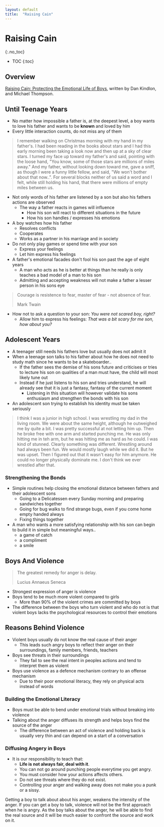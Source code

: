 ```yaml
---
layout: default
title:  "Raising Cain"
---
```


# Raising Cain
{:.no_toc}

* TOC
{:toc}

## Overview
[Raising Cain: Protecting the Emotional Life of Boys](https://www.goodreads.com/book/show/51723), written by Dan Kindlon, and Michael Thompson.

## Until Teenage Years
- No matter how impossible a father is, at the deepest level, a boy wants to love his father and wants to be __known__ and loved by him
- Every little interaction counts, do not miss any of them

> I remember walking on Christmas morning with my hand in my father's.
> I had been reading in the books about stars and I had this early morning been taking
> a look now and then up at a sky of clear stars. I turned my face up toward my father's
> and said, pointing with the loose hand, "You know, some of those stars are millions of miles away."
> And my father, without looking down toward me, gave a sniff, as though I were a funny little fellow,
> and said, "We won't bother about that now..". For several blocks neither of us said a word
> and I felt, while still holding his hand, that there were millions of empty miles between us.

- Not only words of his father are listened by a son but also his fathers actions are observed
  - The way a father reacts in games will influence
    - How his son will react to different situations in the future
    - How his son handles / expresses his emotions
- A boy watches how his father 
  - Resolves conflicts 
  - Cooperates
  - Works as a partner in his marriage and in society
- Do not only play games or spend time with your son
  - Express your feelings
  - Let him express his feelings
- A father's emotional facades don't fool his son past the age of eight years
  - A man who acts as he is better at things than he really is only teaches a bad model of a man to his son
  - Admitting and accepting weakness will not make a father a lesser person in his sons eye
  
> Courage is resistence to fear, master of fear - not absence of fear.
>
> Mark Twain

- How not to ask a question to your son: _You were not scared boy, right?_
  - Allow him to express his feelings: _That was a bit scary for me son, how about you?_

## Adolescent Years
- A teenager still needs his fathers love but usually does not admit it
- When a teenage son talks to his father about how he does not need to study math since he wants to be a skateboarder..
  - If the father sees the demise of his sons future and criticises or tries to lecture his son on qualities of a man must have, the child will most likely tune out
  - Instead if he just listens to his son and tries understand, he will already see that it is just a fantasy, fantasy of the current moment
    - Listening in this situation will however validate his sons enthusiasm and strengthen the bonds with his son
- An adolescent son trying to establish his identity must be taken seriously

> I think I was a junior in high school. I was wrestling my dad in the living room. 
> We were about the same height, although he outweighed me by quite a bit. 
> I was pretty successful at not letting him up. Then he broke free with one arm and started punching me. 
> He was only hitting me in teh arm, but he was hitting me as hard as he could. I was kind of stunned. Clearly something was different.
> Wrestling around had always been fun. We would mostly laugh while we did it. But he was upset.
> Then I figured out that it wasn't easy for him anymore. He could no longer physically dominate me. I don't think we ever wrestled after that.

### Strengthening the Bonds
- Simple routines help closing the emotional distance between fathers and their adolescent sons
  - Going to a Delicatessen every Sunday morning and preparing sandwiches together
  - Going for bug walks to find strange bugs, even if you come home empty handed always
  - Fixing things together
- A man who wants a more satisfying relationship with his son can begin to build it in simple but meaningful ways..
  - a game of catch
  - a compliment
  - a smile
  
## Boys And Violence
> The greatest remedy for anger is delay.
>
> Lucius Annaeus Seneca
 
- Strongest expression of anger is violence
- Boys tend to be much more violent compared to girls
  - More than 90% of the violent crimes are committed by boys
- The difference between the boys who turn violent and who do not is that violent boys lacks the psychological resources to control their emotions

## Reasons Behind Violence
- Violent boys usually do not know the real cause of their anger
  - This leads such angry boys to reflect their anger on their surroundings, family members, friends, teachers
- Boys see threats in their surroundings
  - They fail to see the real intent in peoples actions and tend to interpret them as violent
- Boys use violence as a defence mechanism contrary to an offense mechanism
  - Due to their poor emotional literacy, they rely on physical acts instead of words
  
### Building the Emotional Literacy
- Boys must be able to bend under emotional trials without breaking into violence
- Talking about the anger diffuses its strength and helps boys find the source of the anger
  - The difference between an act of violence and holding back is usually very thin and can depend on a start of a conversation 
  
### Diffusing Angery in Boys
- It is our responsibility to teach that:
  - __Life is not always fair, deal with it__.
  - You can not go around punching people everytime you get angry.
  - You must consider how your actions affects others.
  - Do not see threats where they do not exist.
  - Controlling your anger and walking away does not make you a punk or a sissy.
  
Getting a boy to talk about about his anger, weakens the intensity of the anger. If you can get a boy to talk, violence will not be the first approach when he is angry. As the boy talks about the anger, he will be able to find the real source and it will be much easier to confront the source and work on it.

